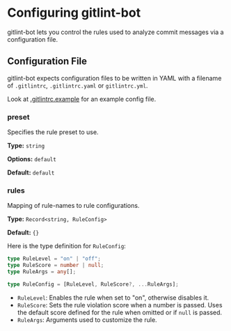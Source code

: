 # Configuring gitlint-bot

gitlint-bot lets you control the rules used to analyze commit messages via a configuration file.

## Configuration File

gitlint-bot expects configuration files to be written in YAML with a filename of `.gitlintrc`, `.gitlintrc.yaml` or `gitlintrc.yml`.

Look at [.gitlintrc.example](./.gitlintrc.example) for an example config file.

### preset

Specifies the rule preset to use.

**Type:** `string`

**Options:** `default`

**Default:** `default`

### rules

Mapping of rule-names to rule configurations.

**Type:** `Record<string, RuleConfig>`

**Default:** `{}`

Here is the type definition for `RuleConfig`:

```typescript
type RuleLevel = "on" | "off";
type RuleScore = number | null;
type RuleArgs = any[];

type RuleConfig = [RuleLevel, RuleScore?, ...RuleArgs];
```

- `RuleLevel`: Enables the rule when set to "on", otherwise disables it.
- `RuleScore`: Sets the rule violation score when a number is passed. Uses the default score defined for the rule when omitted or if `null` is passed.
- `RuleArgs`: Arguments used to customize the rule.
